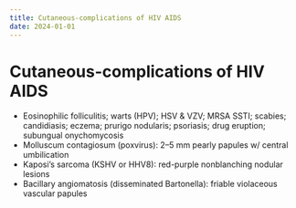 ```yaml
---
title: Cutaneous-complications of HIV AIDS
date: 2024-01-01
---
```

# Cutaneous-complications of HIV AIDS
* Eosinophilic folliculitis; warts (HPV); HSV & VZV; MRSA SSTI; scabies; candidiasis; eczema; prurigo nodularis; psoriasis; drug eruption; subungual onychomycosis
* Molluscum contagiosum (poxvirus): 2–5 mm pearly papules w/ central umbilication
* Kaposi’s sarcoma (KSHV or HHV8): red-purple nonblanching nodular lesions
* Bacillary angiomatosis (disseminated Bartonella): friable violaceous vascular papules
